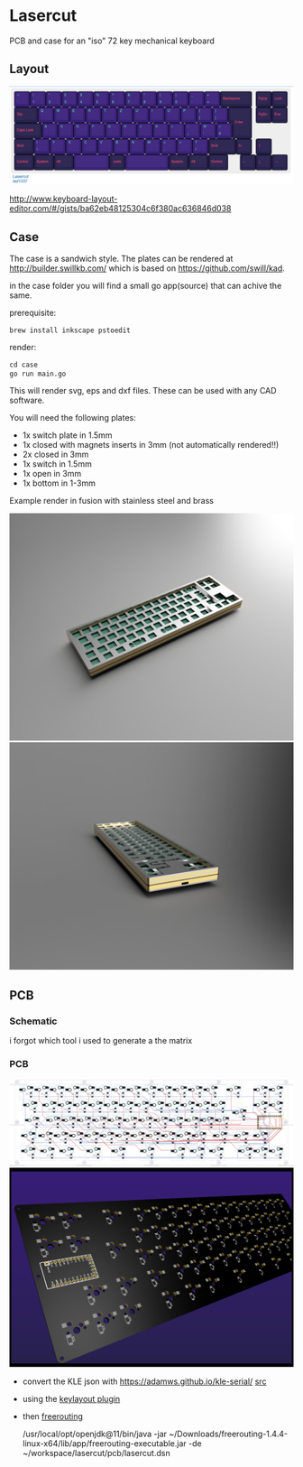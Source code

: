# Lasercut

PCB and case for an "iso" 72 key mechanical keyboard

## Layout

![rendered image from keybaord layout editor](layout.png)

http://www.keyboard-layout-editor.com/#/gists/ba62eb48125304c6f380ac636846d038

## Case

The case is a sandwich style.
The plates can be rendered at http://builder.swillkb.com/
which is based on https://github.com/swill/kad.

in the case folder you will find a small go app(source) that can achive the same.

prerequisite:
    
    brew install inkscape pstoedit

render:

    cd case
    go run main.go

This will render svg, eps and dxf files.
These can be used with any CAD software.

You will need the following plates:

- 1x switch plate in 1.5mm
- 1x closed with magnets inserts in 3mm (not automatically rendered!!)
- 2x closed in 3mm
- 1x switch in 1.5mm
- 1x open in 3mm
- 1x bottom in 1-3mm


Example render in fusion with stainless steel and brass

![3D render top side view](case/render-main.png)
![3D render side view](case/render-side.png)


## PCB

### Schematic

i forgot which tool i used to generate a the matrix

### PCB

![full board schematics](pcb/lasercut.schematic.png)
![3D render of PCB backside](pcb/lasercut.3d.png)

* convert the KLE json with https://adamws.github.io/kle-serial/ [src](https://github.com/adamws/kicad-kbplacer)
* using the [keylayout plugin](https://github.com/adamws/kicad-kbplacer)
* then [freerouting](https://github.com/freerouting/freerouting)
    
    /usr/local/opt/openjdk@11/bin/java -jar ~/Downloads/freerouting-1.4.4-linux-x64/lib/app/freerouting-executable.jar -de ~/workspace/lasercut/pcb/lasercut.dsn
